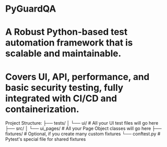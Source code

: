 # PyGuardQA
# A Robust Python-based test automation framework that is scalable and maintainable. 
# Covers UI, API, performance, and basic security testing, fully integrated with CI/CD and containerization.

Project Structure:
├── tests/
│   └── ui/                     # All your UI test files will go here
├── src/
│   └── ui_pages/               # All your Page Object classes will go here
├── fixtures/                   # Optional, if you create many custom fixtures
└── conftest.py                 # Pytest's special file for shared fixtures